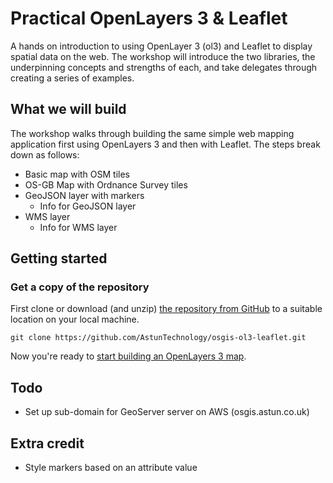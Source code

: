 # Practical OpenLayers 3 & Leaflet

A hands on introduction to using OpenLayer 3 (ol3) and Leaflet to display spatial data on the web. The workshop will introduce the two libraries, the underpinning concepts and strengths of each, and take delegates through creating a series of examples.

## What we will build

The workshop walks through building the same simple web mapping application first using OpenLayers 3 and then with Leaflet. The steps break down as follows:

* Basic map with OSM tiles
* OS-GB Map with Ordnance Survey tiles
* GeoJSON layer with markers
    * Info for GeoJSON layer
* WMS layer
    * Info for WMS layer

## Getting started

### Get a copy of the repository

First clone or download (and unzip) [the repository from GitHub](https://github.com/AstunTechnology/osgis-ol3-leaflet) to a suitable location on your local machine.

    git clone https://github.com/AstunTechnology/osgis-ol3-leaflet.git

Now you're ready to [start building an OpenLayers 3 map](ol3/README.md).

## Todo

* Set up sub-domain for GeoServer server on AWS (osgis.astun.co.uk)

## Extra credit

* Style markers based on an attribute value
